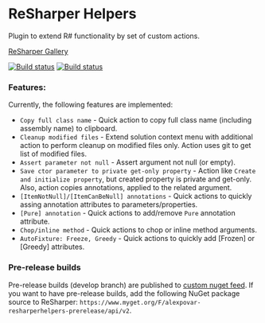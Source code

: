 # ReSharper Helpers
Plugin to extend R# functionality by set of custom actions.

[ReSharper Gallery](https://resharper-plugins.jetbrains.com/packages/AlexPovar.ReSharperHelpers/)

[![Build status](https://ci.appveyor.com/api/projects/status/5n8xemx7o9wn32nh/branch/master?svg=true&passingText=master%20-%20OK&failingText=master%20-%20failing&pendingText=master%20-%20pending)](https://ci.appveyor.com/project/Zvirja/resharperhelpers/branch/master)
[![Build status](https://ci.appveyor.com/api/projects/status/5n8xemx7o9wn32nh/branch/develop?svg=true&passingText=develop%20-%20OK&failingText=develop%20-%20failing&pendingText=develop%20-%20pending)](https://ci.appveyor.com/project/Zvirja/resharperhelpers/branch/develop)

### Features:

Currently, the following features are implemented:  
* `Copy full class name` - Quick action to copy full class name (including assembly name) to clipboard.
* `Cleanup modified files` - Extend solution context menu with additional action to perform cleanup on modified files only. Action uses git to get list of modified files.
* `Assert parameter not null` - Assert argument not null (or empty).
* `Save ctor parameter to private get-only property` - Action like `Create and initialize property`, but created property is private and get-only. Also, action copies annotations, applied to the related argument.
* `[ItemNotNull]/[ItemCanBeNull] annotations` - Quick actions to quickly assing annotation attributes to parameters/properties.
* `[Pure] annotation` - Quick actions to add/remove `Pure` annotation attribute.
* `Chop/inline method` - Quick actions to chop or inline method arguments.
* `AutoFixture: Freeze, Greedy` - Quick actions to quickly add [Frozen] or [Greedy] attributes.


### Pre-release builds
Pre-release builds (develop branch) are published to [custom nuget feed](https://www.myget.org/feed/Sync/alexpovar-resharperhelpers-prerelease). If you want to have pre-release builds, add the following NuGet package source to ReSharper: `https://www.myget.org/F/alexpovar-resharperhelpers-prerelease/api/v2`.
